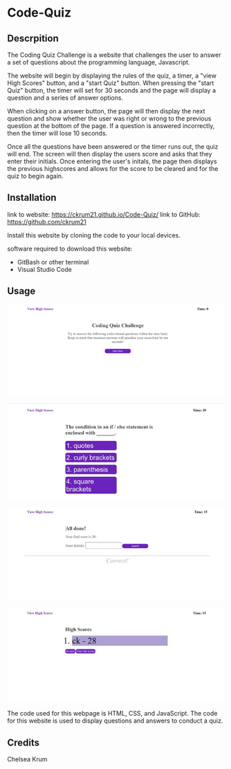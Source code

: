 # Code-Quiz

## Descrpition 
The Coding Quiz Challenge is a website that challenges the user to answer a set of questions about the programming language, Javascript.

The website will begin by displaying the rules of the quiz, a timer, a "view High Scores" button, and a "start Quiz" button. When pressing the "start Quiz" button, the timer will set for 30 seconds and the page will display a question and a series of answer options.

When clicking on a answer button, the page will then display the next question and show whether the user was right or wrong to the previous question at the bottom of the page. If a question is answered incorrectly, then the timer will lose 10 seconds. 

Once all the questions have been answered or the timer runs out, the quiz will end. The screen will then display the users score and asks that they enter their initials. Once entering the user's initals, the page then displays the previous highscores and allows for the score to be cleared and for the quiz to begin again.


## Installation
link to website: https://ckrum21.github.io/Code-Quiz/
link to GitHub: https://github.com/ckrum21 

Install this website by cloning the code to your local devices.

software required to download this website:
* GitBash or other terminal
* Visual Studio Code


## Usage
![](./assets/images/Picture1.jgp.png)

![](./assets/images/Picture2..jpg)

![](./assets/images/Picture3.jpg)

![](./assets/images/Picture4.jpg)

The code used for this webpage is HTML, CSS, and JavaScript. The code for this website is used to display questions and answers to conduct a quiz. 
## Credits
Chelsea Krum 